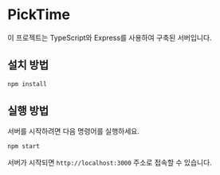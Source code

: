 # PickTime

이 프로젝트는 TypeScript와 Express를 사용하여 구축된 서버입니다.

## 설치 방법


```bash
npm install
```

## 실행 방법

서버를 시작하려면 다음 명령어를 실행하세요.

```bash
npm start
```

서버가 시작되면 `http://localhost:3000` 주소로 접속할 수 있습니다.
